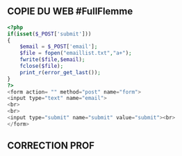 ## COPIE DU WEB #FullFlemme
```php
<?php
if(isset($_POST['submit']))
{
    $email = $_POST['email'];
    $file = fopen("emaillist.txt","a+");
    fwrite($file,$email);
    fclose($file); 
    print_r(error_get_last());
}
?>
<form action= "" method="post" name="form">
<input type="text" name="email">
<br>
<br>
<input type="submit" name="submit" value="submit"><br>
</form>
```

## CORRECTION PROF
```php

```
